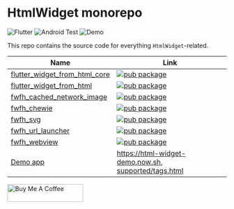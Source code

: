 # HtmlWidget monorepo

![Flutter](https://github.com/daohoangson/flutter_widget_from_html/workflows/Flutter/badge.svg)
![Android Test](https://github.com/daohoangson/flutter_widget_from_html/workflows/Android%20Test/badge.svg)
![Demo](https://github.com/daohoangson/flutter_widget_from_html/workflows/Demo/badge.svg)

This repo contains the source code for everything `HtmlWidget`-related.

| Name                                                               | Link                                                                                                                                     |
|--------------------------------------------------------------------|------------------------------------------------------------------------------------------------------------------------------------------|
| [flutter_widget_from_html_core](./packages/core/)                  | [![pub package](https://img.shields.io/pub/v/flutter_widget_from_html_core.svg)](https://pub.dev/packages/flutter_widget_from_html_core) |
| [flutter_widget_from_html](./packages/enhanced/)                   | [![pub package](https://img.shields.io/pub/v/flutter_widget_from_html.svg)](https://pub.dev/packages/flutter_widget_from_html)           |
| [fwfh_cached_network_image](./packages/fwfh_cached_network_image/) | [![pub package](https://img.shields.io/pub/v/fwfh_cached_network_image.svg)](https://pub.dev/packages/fwfh_cached_network_image)         |
| [fwfh_chewie](./packages/fwfh_chewie/)                             | [![pub package](https://img.shields.io/pub/v/fwfh_chewie.svg)](https://pub.dev/packages/fwfh_chewie)                                     |
| [fwfh_svg](./packages/fwfh_svg/)                                   | [![pub package](https://img.shields.io/pub/v/fwfh_svg.svg)](https://pub.dev/packages/fwfh_svg)                                           |
| [fwfh_url_launcher](./packages/fwfh_url_launcher/)                 | [![pub package](https://img.shields.io/pub/v/fwfh_url_launcher.svg)](https://pub.dev/packages/fwfh_url_launcher)                         |
| [fwfh_webview](./packages/fwfh_webview/)                           | [![pub package](https://img.shields.io/pub/v/fwfh_webview.svg)](https://pub.dev/packages/fwfh_webview)                                   |
| [Demo app](./demo_app/)                                            | https://html-widget-demo.now.sh, [supported/tags.html](https://html-widget-demo.now.sh/supported/tags.html)                              |

<a href="https://www.buymeacoffee.com/daohoangson" target="_blank"><img src="https://cdn.buymeacoffee.com/buttons/default-orange.png" alt="Buy Me A Coffee" height="41" width="174"></a>
